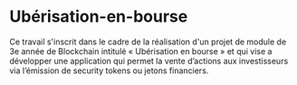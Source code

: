 # Ubérisation-en-bourse
Ce travail s'inscrit dans le cadre de la réalisation d'un projet de module de 3e année de Blockchain intitulé « Ubérisation en bourse » et qui vise a développer une application qui permet la vente d’actions aux investisseurs via l’émission de security tokens ou jetons financiers. 
